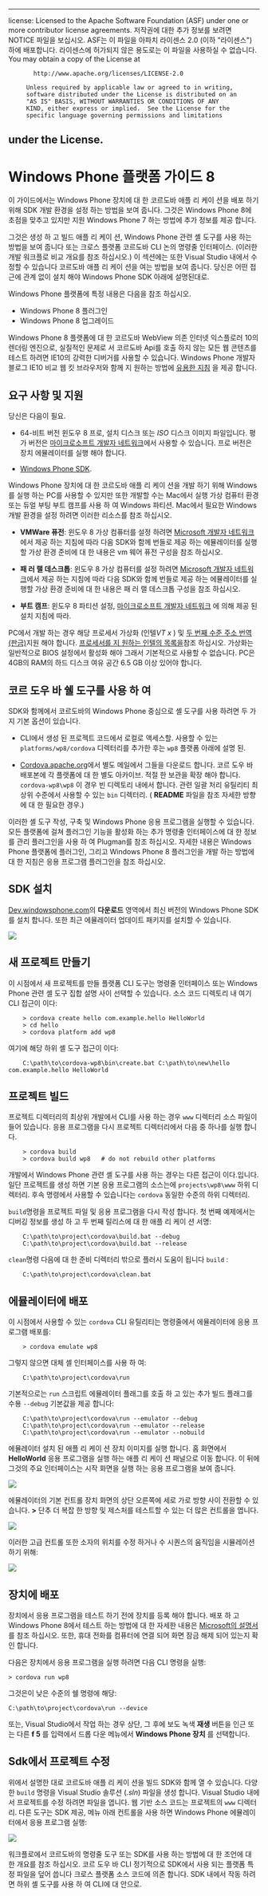 * * *

license: Licensed to the Apache Software Foundation (ASF) under one or more contributor license agreements. 저작권에 대한 추가 정보를 보려면 NOTICE 파일을 보십시오. ASF는 이 파일을 아파치 라이센스 2.0 (이하 "라이센스") 하에 배포합니다. 라이센스에 허가되지 않은 용도로는 이 파일을 사용하실 수 없습니다. You may obtain a copy of the License at

           http://www.apache.org/licenses/LICENSE-2.0
    
         Unless required by applicable law or agreed to in writing,
         software distributed under the License is distributed on an
         "AS IS" BASIS, WITHOUT WARRANTIES OR CONDITIONS OF ANY
         KIND, either express or implied.  See the License for the
         specific language governing permissions and limitations
    

## under the License.

# Windows Phone 플랫폼 가이드 8

이 가이드에서는 Windows Phone 장치에 대 한 코르도바 애플 리 케이 션을 배포 하기 위해 SDK 개발 환경을 설정 하는 방법을 보여 줍니다. 그것은 Windows Phone 8에 초점을 맞추고 있지만 지원 Windows Phone 7 하는 방법에 추가 정보를 제공 합니다.

그것은 생성 하 고 빌드 애플 리 케이 션, Windows Phone 관련 셸 도구를 사용 하는 방법을 보여 줍니다 또는 크로스 플랫폼 코르도바 CLI 논의 명령줄 인터페이스. (이러한 개발 워크플로 비교 개요를 참조 하십시오.) 이 섹션에는 또한 Visual Studio 내에서 수정할 수 있습니다 코르도바 애플 리 케이 션을 여는 방법을 보여 줍니다. 당신은 어떤 접근에 관계 없이 설치 해야 Windows Phone SDK 아래에 설명된대로.

Windows Phone 플랫폼에 특정 내용은 다음을 참조 하십시오.

*   Windows Phone 8 플러그인
*   Windows Phone 8 업그레이드

Windows Phone 8 플랫폼에 대 한 코르도바 WebView 의존 인터넷 익스플로러 10의 렌더링 엔진으로, 실질적인 문제로 서 코르도바 Api를 호출 하지 않는 모든 웹 콘텐츠를 테스트 하려면 IE10의 강력한 디버거를 사용할 수 있습니다. Windows Phone 개발자 블로그 IE10 비교 웹 킷 브라우저와 함께 지 원하는 방법에 [유용한 지침][1] 을 제공 합니다.

 [1]: http://blogs.windows.com/windows_phone/b/wpdev/archive/2012/11/15/adapting-your-webkit-optimized-site-for-internet-explorer-10.aspx

## 요구 사항 및 지원

당신은 다음이 필요.

*   64-비트 버전 윈도우 8 프로, 설치 디스크 또는 *ISO* 디스크 이미지 파일입니다. 평가 버전은 [마이크로소프트 개발자 네트워크][2]에서 사용할 수 있습니다. 프로 버전은 장치 에뮬레이터를 실행 해야 합니다.

*   [Windows Phone SDK][3].

 [2]: http://msdn.microsoft.com/en-US/evalcenter/jj554510
 [3]: https://dev.windowsphone.com/en-us/downloadsdk

Windows Phone 장치에 대 한 코르도바 애플 리 케이 션을 개발 하기 위해 Windows를 실행 하는 PC를 사용할 수 있지만 또한 개발할 수는 Mac에서 실행 가상 컴퓨터 환경 또는 듀얼 부팅 부트 캠프를 사용 하 여 Windows 파티션. Mac에서 필요한 Windows 개발 환경을 설정 하려면 이러한 리소스를 참조 하십시오.

*   **VMWare 퓨전**: 윈도우 8 가상 컴퓨터를 설정 하려면 [Microsoft 개발자 네트워크][4]에서 제공 하는 지침에 따라 다음 SDK와 함께 번들로 제공 하는 에뮬레이터를 실행할 가상 환경 준비에 대 한 내용은 vm 웨어 퓨전 구성을 참조 하십시오.

*   **패 러 랠 데스크톱**: 윈도우 8 가상 컴퓨터를 설정 하려면 [Microsoft 개발자 네트워크][5]에서 제공 하는 지침에 따라 다음 SDK와 함께 번들로 제공 하는 에뮬레이터를 실행할 가상 환경 준비에 대 한 내용은 패 러 랠 데스크톱 구성을 참조 하십시오.

 [4]: http://msdn.microsoft.com/en-US/library/windows/apps/jj945426
 [5]: http://msdn.microsoft.com/en-US/library/windows/apps/jj945424

<!--
- __VirtualBox__: To set up the Windows 8 virtual machine, follow the
  installation instructions provided by the [Microsoft Developer
  Network](http://msdn.microsoft.com/en-US/library/windows/apps/jj945425).

  2DO: virtualBox doesn't work yet; any extra config info?
-->

*   **부트 캠프**: 윈도우 8 파티션 설정, [마이크로소프트 개발자 네트워크][6] 에 의해 제공 된 설치 지침에 따라.

 [6]: http://msdn.microsoft.com/en-US/library/windows/apps/jj945423

PC에서 개발 하는 경우 해당 프로세서 가상화 (인텔*VT x* ) 및 [두 번째 수준 주소 번역 (판금)][7]지원 해야 합니다. [프로세서를 지 원하는 인텔의 목록을][8]참조 하십시오. 가상화는 일반적으로 BIOS 설정에서 활성화 해야 그래서 기본적으로 사용할 수 없습니다. PC은 4GB의 RAM의 하드 디스크 여유 공간 6.5 GB 이상 있어야 합니다.

 [7]: http://en.wikipedia.org/wiki/Second_Level_Address_Translation
 [8]: http://ark.intel.com/Products/VirtualizationTechnology

## 코르 도우 바 쉘 도구를 사용 하 여

SDK와 함께에서 코르도바의 Windows Phone 중심으로 셸 도구를 사용 하려면 두 가지 기본 옵션이 있습니다.

*   CLI에서 생성 된 프로젝트 코드에서 로컬로 액세스할. 사용할 수 있는 `platforms/wp8/cordova` 디렉터리를 추가한 후는 `wp8` 플랫폼 아래에 설명 된.

*   [Cordova.apache.org][9]에서 별도 메일에서 그들을 다운로드 합니다. 코르 도우 바 배포본에 각 플랫폼에 대 한 별도 아카이브. 적절 한 보관을 확장 해야 합니다. `cordova-wp8\wp8` 이 경우 빈 디렉토리 내에서 합니다. 관련 일괄 처리 유틸리티 최상위 수준에서 사용할 수 있는 `bin` 디렉터리. ( **README** 파일을 참조 자세한 방향에 대 한 필요한 경우.)

 [9]: http://cordova.apache.org

이러한 셸 도구 작성, 구축 및 Windows Phone 응용 프로그램을 실행할 수 있습니다. 모든 플랫폼에 걸쳐 플러그인 기능을 활성화 하는 추가 명령줄 인터페이스에 대 한 정보를 관리 플러그인을 사용 하 여 Plugman를 참조 하십시오. 자세한 내용은 Windows Phone 플랫폼에 플러그인, 그리고 Windows Phone 8 플러그인을 개발 하는 방법에 대 한 지침은 응용 프로그램 플러그인을 참조 하십시오.

## SDK 설치

[Dev.windowsphone.com][3]의 **다운로드** 영역에서 최신 버전의 Windows Phone SDK를 설치 합니다. 또한 최근 에뮬레이터 업데이트 패키지를 설치할 수 있습니다.

![][10]

 [10]: img/guide/platforms/wp8/wp8_downloadSDK.png

## 새 프로젝트 만들기

이 시점에서 새 프로젝트를 만들 플랫폼 CLI 도구는 명령줄 인터페이스 또는 Windows Phone 관련 셸 도구 집합 설명 사이 선택할 수 있습니다. 소스 코드 디렉토리 내 여기 CLI 접근이 이다:

        > cordova create hello com.example.hello HelloWorld
        > cd hello
        > cordova platform add wp8
    

여기에 해당 하위 셸 도구 접근이 이다:

        C:\path\to\cordova-wp8\bin\create.bat C:\path\to\new\hello com.example.hello HelloWorld
    

## 프로젝트 빌드

프로젝트 디렉터리의 최상위 개발에서 CLI를 사용 하는 경우 `www` 디렉터리 소스 파일이 들어 있습니다. 응용 프로그램을 다시 프로젝트 디렉터리에서 다음 중 하나를 실행 합니다.

        > cordova build
        > cordova build wp8   # do not rebuild other platforms
    

개발에서 Windows Phone 관련 셸 도구를 사용 하는 경우는 다른 접근이 이다.입니다. 일단 프로젝트를 생성 하면 기본 응용 프로그램의 소스는에 `projects\wp8\www` 하위 디렉터리. 후속 명령에서 사용할 수 있습니다는 `cordova` 동일한 수준의 하위 디렉터리.

`build`명령을 프로젝트 파일 및 응용 프로그램을 다시 작성 합니다. 첫 번째 예제에서는 디버깅 정보를 생성 하 고 두 번째 릴리스에 대 한 애플 리 케이 션 서명:

        C:\path\to\project\cordova\build.bat --debug        
        C:\path\to\project\cordova\build.bat --release
    

`clean`명령 다음에 대 한 준비 디렉터리 밖으로 플러시 도움이 됩니다 `build` :

        C:\path\to\project\cordova\clean.bat
    

## 에뮬레이터에 배포

이 시점에서 사용할 수 있는 `cordova` CLI 유틸리티는 명령줄에서 에뮬레이터에 응용 프로그램 배포를:

        > cordova emulate wp8
    

그렇지 않으면 대체 셸 인터페이스를 사용 하 여:

        C:\path\to\project\cordova\run
    

기본적으로는 `run` 스크립트 에뮬레이터 플래그를 호출 하 고 있는 추가 빌드 플래그를 수용 `--debug` 기본값을 제공 합니다:

        C:\path\to\project\cordova\run --emulator --debug
        C:\path\to\project\cordova\run --emulator --release
        C:\path\to\project\cordova\run --emulator --nobuild
    

에뮬레이터 설치 된 애플 리 케이 션 장치 이미지를 실행 합니다. 홈 화면에서 **HelloWorld** 응용 프로그램을 실행 하는 애플 리 케이 션 패널으로 이동 합니다. 이 뒤에 그것의 주요 인터페이스는 시작 화면을 실행 하는 응용 프로그램을 보여 줍니다.

![][11]

 [11]: img/guide/platforms/wp8/wp8_emulator.png

에뮬레이터의 기본 컨트롤 장치 화면의 상단 오른쪽에 세로 가로 방향 사이 전환할 수 있습니다. **>** 단추 더 복잡 한 방향 및 제스처를 테스트할 수 있는 더 많은 컨트롤을 엽니다.

![][12]

 [12]: img/guide/platforms/wp8/wp8_emulator_orient.png

이러한 고급 컨트롤 또한 소자의 위치를 수정 하거나 수 시퀀스의 움직임을 시뮬레이션 하기 위해:

![][13]

 [13]: img/guide/platforms/wp8/wp8_emulator_loc.png

## 장치에 배포

장치에서 응용 프로그램을 테스트 하기 전에 장치를 등록 해야 합니다. 배포 하 고 Windows Phone 8에서 테스트 하는 방법에 대 한 자세한 내용은 [Microsoft의 설명서][14] 를 참조 하십시오. 또한, 휴대 전화를 컴퓨터에 연결 되어 화면 잠금 해제 되어 있는지 확인 합니다.

 [14]: http://msdn.microsoft.com/en-us/library/windowsphone/develop/ff402565.aspx

다음은 장치에서 응용 프로그램을 실행 하려면 다음 CLI 명령을 실행:

    > cordova run wp8
    

그것은이 낮은 수준의 쉘 명령에 해당:

    C:\path\to\project\cordova\run --device
    

또는, Visual Studio에서 작업 하는 경우 상단, 그 후에 보도 녹색 **재생** 버튼을 인근 또는 다른 **f 5** 를 입력에서 드롭 다운 메뉴에서 **Windows Phone 장치** 를 선택합니다.

## Sdk에서 프로젝트 수정

위에서 설명한 대로 코르도바 애플 리 케이 션을 빌드 SDK와 함께 열 수 있습니다. 다양 한 `build` 명령을 Visual Studio 솔루션 (*.sln*) 파일을 생성 합니다. Visual Studio 내에서 프로젝트를 수정 하려면 파일을 엽니다. 웹 기반 소스 코드는 프로젝트의 `www` 디렉터리. 다른 도구는 SDK 제공, 메뉴 아래 컨트롤을 사용 하면 Windows Phone 에뮬레이터에서 응용 프로그램 실행:

![][15]

 [15]: img/guide/platforms/wp8/wp8_vs.png

워크플로에서 코르도바의 명령줄 도구 또는 SDK를 사용 하는 방법에 대 한 조언에 대 한 개요를 참조 하십시오. 코르 도우 바 CLI 정기적으로 SDK에서 사용 되는 플랫폼 특정 파일을 덮어 씁니다 크로스 플랫폼 소스 코드에 의존 합니다. SDK 내에서 작동 하려면 하위 셸 도구를 사용 하 여 CLI에 대 안으로.